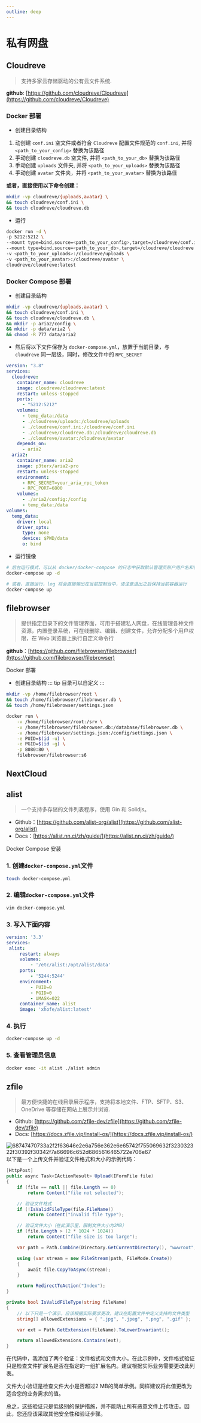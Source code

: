 ```yaml
---
outline: deep
---
```


# 私有网盘

## Cloudreve

> 支持多家云存储驱动的公有云文件系统.

**github**: [https://github.com/cloudreve/Cloudreve](https://github.com/cloudreve/Cloudreve)

### Docker 部署

- 创建目录结构

1. 动创建 `conf.ini` 空文件或者符合 `Cloudreve` 配置文件规范的 `conf.ini`, 并将 `<path_to_your_config>` 替换为该路径
2. 手动创建 `cloudreve.db` 空文件, 并将 `<path_to_your_db>` 替换为该路径
3. 手动创建 `uploads` 文件夹, 并将 `<path_to_your_uploads>` 替换为该路径
4. 手动创建 `avatar` 文件夹，并将 `<path_to_your_avatar>` 替换为该路径

**或者，直接使用以下命令创建：**

```sh
mkdir -vp cloudreve/{uploads,avatar} \
&& touch cloudreve/conf.ini \
&& touch cloudreve/cloudreve.db
```

- 运行

```sh
docker run -d \
-p 5212:5212 \
--mount type=bind,source=<path_to_your_config>,target=/cloudreve/conf.ini \
--mount type=bind,source=<path_to_your_db>,target=/cloudreve/cloudreve.db \
-v <path_to_your_uploads>:/cloudreve/uploads \
-v <path_to_your_avatar>:/cloudreve/avatar \
cloudreve/cloudreve:latest
```

### Docker Compose 部署

- 创建目录结构

```sh
mkdir -vp cloudreve/{uploads,avatar} \
&& touch cloudreve/conf.ini \
&& touch cloudreve/cloudreve.db \
&& mkdir -p aria2/config \
&& mkdir -p data/aria2 \
&& chmod -R 777 data/aria2
```

- 然后将以下文件保存为 `docker-compose.yml`，放置于当前目录，与 `cloudreve` 同一层级，同时，修改文件中的 `RPC_SECRET`

```yml
version: "3.8"
services:
  cloudreve:
    container_name: cloudreve
    image: cloudreve/cloudreve:latest
    restart: unless-stopped
    ports:
      - "5212:5212"
    volumes:
      - temp_data:/data
      - ./cloudreve/uploads:/cloudreve/uploads
      - ./cloudreve/conf.ini:/cloudreve/conf.ini
      - ./cloudreve/cloudreve.db:/cloudreve/cloudreve.db
      - ./cloudreve/avatar:/cloudreve/avatar
    depends_on:
      - aria2
  aria2:
    container_name: aria2
    image: p3terx/aria2-pro
    restart: unless-stopped
    environment:
      - RPC_SECRET=your_aria_rpc_token
      - RPC_PORT=6800
    volumes:
      - ./aria2/config:/config
      - temp_data:/data
volumes:
  temp_data:
    driver: local
    driver_opts:
      type: none
      device: $PWD/data
      o: bind
```

- 运行镜像

```sh
# 后台运行模式，可以从 docker/docker-compose 的日志中获取默认管理员账户用户名和密码
docker-compose up -d

# 或者，直接运行，log 将会直接输出在当前控制台中，请注意退出之后保持当前容器运行
docker-compose up
```

## filebrowser

> 提供指定目录下的文件管理界面，可用于搭建私人网盘，在线管理各种文件资源，内置登录系统，可在线删除、编辑、创建文件，允许分配多个用户权限，在 Web 浏览器上执行自定义命令行

**github**：[https://github.com/filebrowser/filebrowser](https://github.com/filebrowser/filebrowser)

Docker 部署

- 创建目录结构
::: tip
 目录可以自定义
:::

```sh
mkdir -vp /home/filebrowser/root \
&& touch /home/filebrowser/filebrowser.db \
&& touch /home/filebrowser/settings.json
```

```sh
docker run \
    -v /home/filebrowser/root:/srv \
    -v /home/filebrowser/filebrowser.db:/database/filebrowser.db \
    -v /home/filebrowser/settings.json:/config/settings.json \
    -e PUID=$(id -u) \
    -e PGID=$(id -g) \
    -p 8080:80 \
    filebrowser/filebrowser:s6
```

## NextCloud

## alist

> 一个支持多存储的文件列表程序，使用 Gin 和 Solidjs。

- Github：[https://github.com/alist-org/alist](https://github.com/alist-org/alist)
- Docs：[https://alist.nn.ci/zh/guide/](https://alist.nn.ci/zh/guide/)

Docker Compose 安装

### 1. 创建`docker-compose.yml`文件

   ```sh
   touch docker-compose.yml
   ```

### 2. 编辑`docker-compose.yml`文件

   ```sh
   vim docker-compose.yml
   ```

### 3. 写入下面内容

   ```yml
   version: '3.3'
services:
    alist:
        restart: always
        volumes:
            - '/etc/alist:/opt/alist/data'
        ports:
            - '5244:5244'
        environment:
            - PUID=0
            - PGID=0
            - UMASK=022
        container_name: alist
        image: 'xhofe/alist:latest'
   ```

### 4. 执行

   ```sh
   docker-compose up -d
   ```

### 5. 查看管理员信息

   ```sh
   docker exec -it alist ./alist admin
   ```

## zfile

> 最方便快捷的在线目录展示程序，支持将本地文件、FTP、SFTP、S3、OneDrive 等存储在网站上展示并浏览.

- Github: [https://github.com/zfile-dev/zfile](https://github.com/zfile-dev/zfile)
- Docs: [https://docs.zfile.vip/install-os/](https://docs.zfile.vip/install-os/)

![68747470733a2f2f63646e2e6a756e362e6e65742f755069632f323032322f30392f30342f7a66696c652d6865616465722e706e67](https://raw.githubusercontent.com/onesmail/onesmail.github.io/master/src/assset/images/68747470733a2f2f63646e2e6a756e362e6e65742f755069632f323032322f30392f30342f7a66696c652d6865616465722e706e67.png)
以下是一个上传文件并验证文件格式和大小的示例代码：

```csharp
[HttpPost]
public async Task<IActionResult> Upload(IFormFile file)
{
    if (file == null || file.Length == 0)
        return Content("file not selected");

    // 验证文件格式
    if (!IsValidFileType(file.FileName))
        return Content("invalid file type");

    // 验证文件大小（在此演示里，限制文件大小为2MB）
    if (file.Length > (2 * 1024 * 1024))
        return Content("file size is too large");

    var path = Path.Combine(Directory.GetCurrentDirectory(), "wwwroot", file.FileName);

    using (var stream = new FileStream(path, FileMode.Create))
    {
        await file.CopyToAsync(stream);
    }

    return RedirectToAction("Index");
}

private bool IsValidFileType(string fileName)
{
    // 以下只是一个演示，应该根据实际要求更改，建议在配置文件中定义支持的文件类型
    string[] allowedExtensions = { ".jpg", ".jpeg", ".png", ".gif" };

    var ext = Path.GetExtension(fileName).ToLowerInvariant();

    return allowedExtensions.Contains(ext);
}
```

在代码中，我添加了两个验证：文件格式和文件大小。在此示例中，文件格式验证只是检查文件扩展名是否在指定的一组扩展名内。建议根据实际业务需要更改此列表。

文件大小验证是检查文件大小是否超过2 MB的简单示例。同样建议将此值更改为适合您的业务需求的值。

总之，这些验证只是低级别的保护措施，并不能防止所有恶意文件上传攻击。因此，您还应该采取其他安全性和验证步骤。
